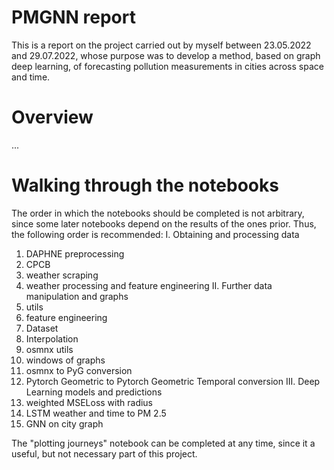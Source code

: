 # PMGNN report 
This is a report on the project carried out by myself between 23.05.2022 and 29.07.2022, whose purpose was to develop a method, based on graph deep learning, of forecasting pollution measurements in cities across space and time. 

# Overview 
...

# Walking through the notebooks 
The order in which the notebooks should be completed is not arbitrary, since some later notebooks depend on the results of the ones prior. Thus, the following order is recommended:
I. Obtaining and processing data
  1. DAPHNE preprocessing 
  2. CPCB
  3. weather scraping 
  4. weather processing and feature engineering 
II. Further data manipulation and graphs 
  5. utils 
  6. feature engineering
  7. Dataset 
  8. Interpolation 
  9. osmnx utils 
  10. windows of graphs 
  11. osmnx to PyG conversion 
  12. Pytorch Geometric to Pytorch Geometric Temporal conversion 
III. Deep Learning models and predictions  
  13. weighted MSELoss with radius
  14. LSTM weather and time to PM 2.5 
  15. GNN on city graph 


The "plotting journeys" notebook can be completed at any time, since it a useful, but not necessary part of this project.

